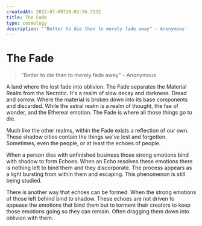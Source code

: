 ```yaml
---
createdAt: 2022-07-09T20:02:56.713Z
title: The Fade
type: cosmology
description: '"Better to die than to merely fade away" - Anonymous'
---
```

# The Fade

> "Better to die than to merely fade away" - Anonymous

A land where the lost fade into oblivion. The Fade separates the Material Realm from the Necrotic. It's a realm of slow decay and darkness. Dread and sorrow. Where the material is broken down into its base components and discarded. While the astral realm is a realm of thought, the fae of wonder, and the Ethereal emotion. The Fade is where all those things go to die.

Much like the other realms, within the Fade exists a reflection of our own. These shadow cities contain the things we've lost and forgotten. Sometimes, even the people, or at least the echoes of people.

When a person dies with unfinished business those strong emotions bind with shadow to form Echoes. When an Echo resolves these emotions there is nothing left to bind them and they discorporate. The process appears as a light bursting from within them and escaping. This phenomenon is still being studied.

There is another way that echoes can be formed. When the strong emotions of those left behind bind to shadow. These echoes are not driven to appease the emotions that bind them but to torment their creators to keep those emotions going so they can remain. Often dragging them down into oblivion with them.
